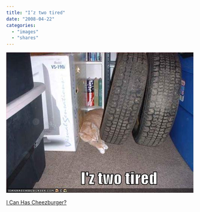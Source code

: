 ```yaml
---
title: "I’z two tired"
date: "2008-04-22"
categories: 
  - "images"
  - "shares"
---
```


![](images/4wnP83SaF84boislnRKSQrZ0_500.jpg)

[I Can Has Cheezburger?](http://icanhascheezburger.com/2008/04/22/funny-pictures-iz-two-tired/)
